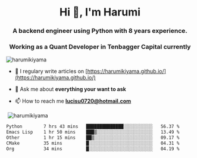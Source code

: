 <h1 align="center">Hi 👋, I'm Harumi</h1>
<h3 align="center">A backend engineer using <b>Python</b> with 8 years experience.</h3>
<h3 align="center">Working as a Quant Developer in <b>Tenbagger Capital</b> currently</h3>

<p align="left"> <img src="https://komarev.com/ghpvc/?username=harumikiyama" alt="harumikiyama" /> </p>


- 📝 I regulary write articles on [https://harumikiyama.github.io/](https://harumikiyama.github.io/)

- 💬 Ask me about **everything your want to ask**

- 📫 How to reach me **lucisu0720@hotmail.com**

<p>&nbsp;<img align="center" src="https://github-readme-stats.vercel.app/api?username=harumikiyama&show_icons=true" alt="harumikiyama" /></p>


<!--START_SECTION:waka-->

```txt
Python        7 hrs 43 mins   ██████████████░░░░░░░░░░░   56.37 %
Emacs Lisp    1 hr 50 mins    ███▒░░░░░░░░░░░░░░░░░░░░░   13.49 %
Other         1 hr 15 mins    ██▒░░░░░░░░░░░░░░░░░░░░░░   09.17 %
CMake         35 mins         █░░░░░░░░░░░░░░░░░░░░░░░░   04.31 %
Org           34 mins         █░░░░░░░░░░░░░░░░░░░░░░░░   04.19 %
```

<!--END_SECTION:waka-->
